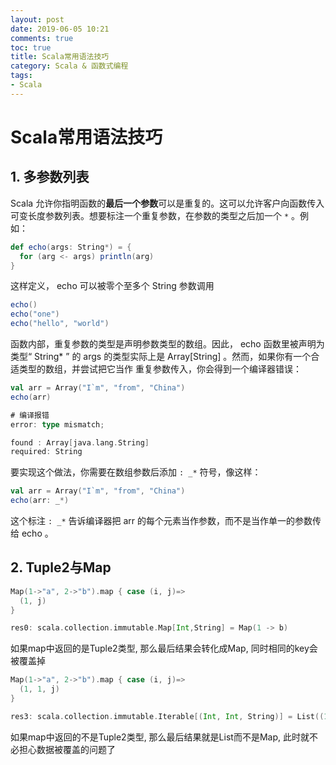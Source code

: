 ```yaml
---
layout: post
date: 2019-06-05 10:21
comments: true
toc: true
title: Scala常用语法技巧 
category: Scala & 函数式编程
tags: 
- Scala
---
```



# Scala常用语法技巧

## 1. 多参数列表

Scala 允许你指明函数的**最后一个参数**可以是重复的。这可以允许客户向函数传入可变长度参数列表。想要标注一个重复参数，在参数的类型之后加一个 `*` 。例如：

```scala
def echo(args: String*) = {
  for (arg <- args) println(arg)
}
```

<!-- more -->

这样定义， echo 可以被零个至多个 String 参数调用

```scala
echo()
echo("one")
echo("hello", "world")
```

函数内部，重复参数的类型是声明参数类型的数组。因此， echo 函数里被声明为类型“ String* ”
的 args 的类型实际上是 Array[String] 。然而，如果你有一个合适类型的数组，并尝试把它当作
重复参数传入，你会得到一个编译器错误：

```scala
val arr = Array("I`m", "from", "China")
echo(arr)

# 编译报错
error: type mismatch;

found : Array[java.lang.String]
required: String
```

要实现这个做法，你需要在数组参数后添加 `: _*` 符号，像这样：

```scala
val arr = Array("I`m", "from", "China")
echo(arr: _*)
```

这个标注 `: _*` 告诉编译器把 arr 的每个元素当作参数，而不是当作单一的参数传给 echo 。

## 2. Tuple2与Map
```scala
Map(1->"a", 2->"b").map { case (i, j)=> 
  (1, j)
}

res0: scala.collection.immutable.Map[Int,String] = Map(1 -> b)
```
如果map中返回的是Tuple2类型, 那么最后结果会转化成Map, 同时相同的key会被覆盖掉

```scala
Map(1->"a", 2->"b").map { case (i, j)=> 
  (1, 1, j)
}

res3: scala.collection.immutable.Iterable[(Int, Int, String)] = List((1,1,a), (1,1,b))
```
如果map中返回的不是Tuple2类型, 那么最后结果就是List而不是Map, 此时就不必担心数据被覆盖的问题了